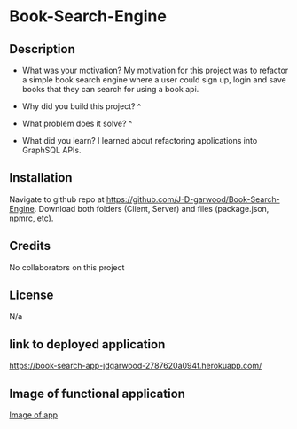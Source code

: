 # Book-Search-Engine

## Description
- What was your motivation?
My motivation for this project was to refactor a simple book search engine where a user could sign up, login and save books that they can search for using a book api.

- Why did you build this project? 
^

- What problem does it solve?
^

- What did you learn?
I learned about refactoring applications into GraphSQL APIs.

## Installation
Navigate to github repo at https://github.com/J-D-garwood/Book-Search-Engine. Download both folders (Client, Server) and files (package.json, npmrc, etc).

## Credits

No collaborators on this project

## License

N/a

## link to deployed application

https://book-search-app-jdgarwood-2787620a094f.herokuapp.com/

## Image of functional application

[Image of app](./client/public/Screenshot%202023-10-19%20235603.png)
